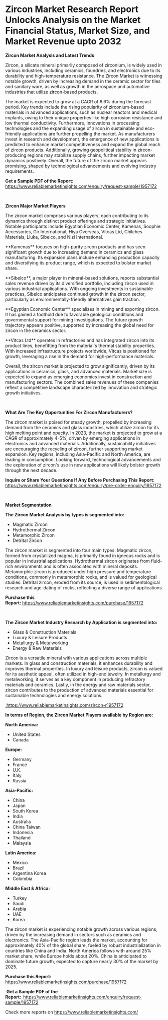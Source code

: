 <p><h1>Zircon Market Research Report Unlocks Analysis on the Market Financial Status, Market Size, and Market Revenue upto 2032</h1></p><p><strong>Zircon Market Analysis and Latest Trends</strong></p>
<p><p>Zircon, a silicate mineral primarily composed of zirconium, is widely used in various industries, including ceramics, foundries, and electronics due to its durability and high-temperature resistance. The Zircon Market is witnessing notable growth, driven by increasing demand in the ceramic sector for tiles and sanitary ware, as well as growth in the aerospace and automotive industries that utilize zircon-based products.</p><p>The market is expected to grow at a CAGR of 6.6% during the forecast period. Key trends include the rising popularity of zirconium-based materials in advanced applications, such as nuclear reactors and medical implants, owing to their unique properties like high corrosion resistance and low thermal conductivity. Furthermore, innovations in processing technologies and the expanding usage of zircon in sustainable and eco-friendly applications are further propelling the market. As manufacturers invest in research and development, the emergence of new applications is predicted to enhance market competitiveness and expand the global reach of zircon products. Additionally, growing geopolitical stability in zircon-producing regions may stabilize supply chains, further impacting market dynamics positively. Overall, the future of the zircon market appears promising, shaped by technological advancements and evolving industry requirements.</p></p>
<p><strong>Get a Sample PDF of the Report:&nbsp;</strong> <a href="https://www.reliablemarketinsights.com/enquiry/request-sample/1957172?utm_campaign=3212&utm_medium=2&utm_source=Github&utm_content=ia&utm_term=31032025&utm_id=zircon">https://www.reliablemarketinsights.com/enquiry/request-sample/1957172</a></p>
<p>&nbsp;</p>
<p><strong>Zircon Major Market Players</strong></p>
<p><p>The zircon market comprises various players, each contributing to its dynamics through distinct product offerings and strategic initiatives. Notable participants include Egyptian Economic Center, Kamenas, Soophie Accessories, Gir International, Hiya Overseas, Vitcas Ltd, Chilches Materials, Lluka, Sibelco, and Nizi International.</p><p>**Kamenas** focuses on high-purity zircon products and has seen significant growth due to increasing demand in ceramics and glass manufacturing. Its expansion plans include enhancing production capacity and diversifying its product range, which is expected to bolster market share.</p><p>**Sibelco**, a major player in mineral-based solutions, reports substantial sales revenue driven by its diversified portfolio, including zircon used in various industrial applications. With ongoing investments in sustainable practices, Sibelco anticipates continued growth in the zircon sector, particularly as environmentally-friendly alternatives gain traction.</p><p>**Egyptian Economic Center** specializes in mining and exporting zircon. It has gained a foothold due to favorable geological conditions and governmental support for mining investigations. The future growth trajectory appears positive, supported by increasing the global need for zircon in the ceramics sector.</p><p>**Vitcas Ltd** operates in refractories and has integrated zircon into its product lines, benefitting from the material's thermal stability properties. With increased infrastructure projects worldwide, Vitcas is positioned for growth, leveraging a rise in the demand for high-performance materials.</p><p>Overall, the zircon market is projected to grow significantly, driven by its applications in ceramics, glass, and advanced materials. Market size is expected to expand as emerging economies invest in construction and manufacturing sectors. The combined sales revenues of these companies reflect a competitive landscape characterized by innovation and strategic growth initiatives.</p></p>
<p>&nbsp;</p>
<p><strong>What Are The Key Opportunities For Zircon Manufacturers?</strong></p>
<p><p>The zircon market is poised for steady growth, propelled by increasing demand from the ceramics and glass industries, which utilize zircon for its high melting point and opacity. In 2023, the market is projected to grow at a CAGR of approximately 4-5%, driven by emerging applications in electronics and advanced materials. Additionally, sustainability initiatives are encouraging the recycling of zircon, further supporting market expansion. Key regions, including Asia-Pacific and North America, are leading in consumption. Looking forward, technological advancements and the exploration of zircon's use in new applications will likely bolster growth through the next decade.</p></p>
<p><strong>Inquire or Share Your Questions If Any Before Purchasing This Report:</strong> <a href="https://www.reliablemarketinsights.com/enquiry/pre-order-enquiry/1957172?utm_campaign=3212&utm_medium=2&utm_source=Github&utm_content=ia&utm_term=31032025&utm_id=zircon">https://www.reliablemarketinsights.com/enquiry/pre-order-enquiry/1957172</a></p>
<p>&nbsp;</p>
<p><strong>Market Segmentation</strong></p>
<p><strong>The Zircon Market Analysis by types is segmented into:</strong></p>
<p><ul><li>Magmatic Zircon</li><li>Hydrothermal Zircon</li><li>Metamorphic Zircon</li><li>Detrital Zircon</li></ul></p>
<p><p>The zircon market is segmented into four main types: Magmatic zircon, formed from crystallized magma, is primarily found in igneous rocks and is popular in industrial applications. Hydrothermal zircon originates from fluid-rich environments and is often associated with mineral deposits. Metamorphic zircon is produced under high pressure and temperature conditions, commonly in metamorphic rocks, and is valued for geological studies. Detrital zircon, eroded from its source, is used in sedimentological research and age-dating of rocks, reflecting a diverse range of applications.</p></p>
<p><strong>Purchase this Report:&nbsp;</strong><a href="https://www.reliablemarketinsights.com/purchase/1957172?utm_campaign=3212&utm_medium=2&utm_source=Github&utm_content=ia&utm_term=31032025&utm_id=zircon">https://www.reliablemarketinsights.com/purchase/1957172</a></p>
<p>&nbsp;</p>
<p><strong>The Zircon Market Industry Research by Application is segmented into:</strong></p>
<p><ul><li>Glass & Construction Materials</li><li>Luxury & Leisure Products</li><li>Metallurgy & Metalworking</li><li>Energy & Raw Materials</li></ul></p>
<p><p>Zircon is a versatile mineral with various applications across multiple markets. In glass and construction materials, it enhances durability and improves thermal properties. In luxury and leisure products, zircon is valued for its aesthetic appeal, often utilized in high-end jewelry. In metallurgy and metalworking, it serves as a key component in producing refractory materials and ceramics. Lastly, in the energy and raw materials sector, zircon contributes to the production of advanced materials essential for sustainable technologies and energy solutions.</p></p>
<p><a href="https://www.reliablemarketinsights.com/zircon-r1957172?utm_campaign=3212&utm_medium=2&utm_source=Github&utm_content=ia&utm_term=31032025&utm_id=zircon">&nbsp;https://www.reliablemarketinsights.com/zircon-r1957172</a></p>
<p><strong>In terms of Region, the Zircon Market Players available by Region are:</strong></p>
<p>
    <p> <strong> North America: </strong>
        <ul>
            <li>United States</li>
            <li>Canada</li>
        </ul>
        </p> 
    <p> <strong> Europe: </strong>
        <ul>
            <li>Germany</li>
            <li>France</li>
            <li>U.K.</li>
            <li>Italy</li>
            <li>Russia</li>
        </ul>
        </p> 
    <p> <strong> Asia-Pacific: </strong>
        <ul>
            <li>China</li>
            <li>Japan</li>
            <li>South Korea</li>
            <li>India</li>
            <li>Australia</li>
            <li>China Taiwan</li>
            <li>Indonesia</li>
            <li>Thailand</li>
            <li>Malaysia</li>
        </ul>
        </p> 
    <p> <strong> Latin America: </strong>
        <ul>
            <li>Mexico</li>
            <li>Brazil</li>
            <li>Argentina Korea</li>
            <li>Colombia</li>
        </ul>
        </p> 
    <p> <strong> Middle East & Africa: </strong>
        <ul>
            <li>Turkey</li>
            <li>Saudi</li>
            <li>Arabia</li>
            <li>UAE</li>
            <li>Korea</li>
        </ul>
    </p>
    </p>
<p><p>The zircon market is experiencing notable growth across various regions, driven by the increasing demand in sectors such as ceramics and electronics. The Asia-Pacific region leads the market, accounting for approximately 40% of the global share, fueled by robust industrialization in countries like China and India. North America follows with around 25% market share, while Europe holds about 20%. China is anticipated to dominate future growth, expected to capture nearly 30% of the market by 2025.</p></p>
<p><strong>Purchase this Report: </strong><a href="https://www.reliablemarketinsights.com/purchase/1957172?utm_campaign=3212&utm_medium=2&utm_source=Github&utm_content=ia&utm_term=31032025&utm_id=zircon">https://www.reliablemarketinsights.com/purchase/1957172</a></p>
<p>&nbsp;<strong>Get a Sample PDF of the Report:&nbsp;&nbsp;</strong><a href="https://www.reliablemarketinsights.com/enquiry/request-sample/1957172?utm_campaign=3212&utm_medium=2&utm_source=Github&utm_content=ia&utm_term=31032025&utm_id=zircon">https://www.reliablemarketinsights.com/enquiry/request-sample/1957172</a></p>
<p><strong></strong></p>
<p>Check more reports on <a href="https://www.reliablemarketinsights.com/?utm_campaign=3212&utm_medium=2&utm_source=Github&utm_content=ia&utm_term=31032025&utm_id=zircon">https://www.reliablemarketinsights.com/</a></p>